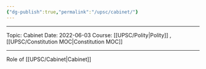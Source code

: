 ```yaml
---
{"dg-publish":true,"permalink":"/upsc/cabinet/"}
---
```


----
Topic: Cabinet
Date: 2022-06-03
Course: [[UPSC/Polity\|Polity]] , [[UPSC/Constitution MOC\|Constitution MOC]] 

----





Role of [[UPSC/Cabinet\|Cabinet]]
